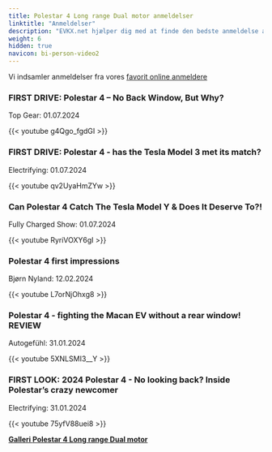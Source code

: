 ```yaml
---
title: Polestar 4 Long range Dual motor anmeldelser
linktitle: "Anmeldelser"
description: "EVKX.net hjælper dig med at finde den bedste anmeldelse af denne model."
weight: 6
hidden: true
navicon: bi-person-video2
---
```

Vi indsamler anmeldelser fra vores [favorit online anmeldere](../../../../../guides/evreviewers/)

<div class="container text-center shadow p-2 pe-4 mb-5 bg-body-tertiary rounded border">
<h3>FIRST DRIVE: Polestar 4 – No Back Window, But Why?</h3>
<p>Top Gear: 01.07.2024</p>

{{< youtube g4Qgo_fgdGI >}}

</div>
<div class="container text-center shadow p-2 pe-4 mb-5 bg-body-tertiary rounded border">
<h3>FIRST DRIVE: Polestar 4 - has the Tesla Model 3 met its match?</h3>
<p>Electrifying: 01.07.2024</p>

{{< youtube qv2UyaHmZYw >}}

</div>
<div class="container text-center shadow p-2 pe-4 mb-5 bg-body-tertiary rounded border">
<h3>Can Polestar 4 Catch The Tesla Model Y & Does It Deserve To?!</h3>
<p>Fully Charged Show: 01.07.2024</p>

{{< youtube RyriVOXY6gI >}}

</div>
<div class="container text-center shadow p-2 pe-4 mb-5 bg-body-tertiary rounded border">
<h3>Polestar 4 first impressions</h3>
<p>Bjørn Nyland: 12.02.2024</p>

{{< youtube L7orNjOhxg8 >}}

</div>
<div class="container text-center shadow p-2 pe-4 mb-5 bg-body-tertiary rounded border">
<h3>Polestar 4 - fighting the Macan EV without a rear window! REVIEW</h3>
<p>Autogefühl: 31.01.2024</p>

{{< youtube 5XNLSMI3__Y >}}

</div>
<div class="container text-center shadow p-2 pe-4 mb-5 bg-body-tertiary rounded border">
<h3>FIRST LOOK: 2024 Polestar 4 - No looking back? Inside Polestar’s crazy newcomer</h3>
<p>Electrifying: 31.01.2024</p>

{{< youtube 75yfV88uei8 >}}

</div>
<div class="mt-3 mb-3">
<a href="../gallery/" class="text-decoration-none text-black">
<strong><i class="bi-arrow-left"></i>Galleri  </strong>
</a>
<a href="../" class="text-decoration-none text-black float-end">
<strong>Polestar 4 Long range Dual motor <i class="bi-arrow-right"></i></strong>
</a>
</div>
